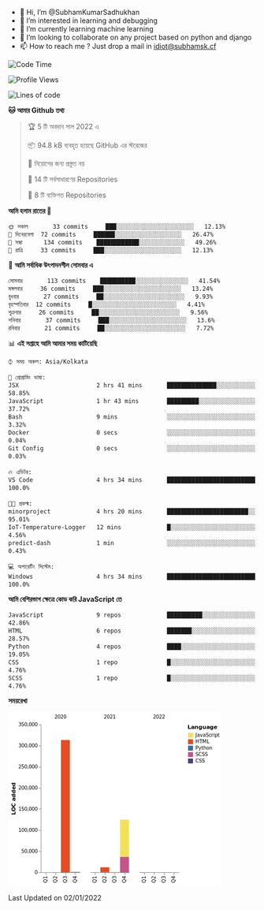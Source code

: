 - 👋 Hi, I’m @SubhamKumarSadhukhan
- 👀 I’m interested in learning and debugging
- 🌱 I’m currently learning machine learning
- 💞️ I’m looking to collaborate on any project based on python and django
- 📫 How to reach me ?
      Just drop a mail in idiot@subhamsk.cf

<!---
SubhamKumarSadhukhan/SubhamKumarSadhukhan is a ✨ special ✨ repository because its `README.md` (this file) appears on your GitHub profile.
You can click the Preview link to take a look at your changes.
--->


<!--START_SECTION:waka-->
![Code Time](http://img.shields.io/badge/Code%20Time-17%20hrs%205%20mins-blue)

![Profile Views](http://img.shields.io/badge/%E0%A6%AA%E0%A7%8D%E0%A6%B0%E0%A7%8B%E0%A6%AB%E0%A6%BE%E0%A6%87%E0%A6%B2%20%E0%A6%A6%E0%A6%B0%E0%A7%8D%E0%A6%B6%E0%A6%A8-0-blue)

![Lines of code](https://img.shields.io/badge/%E0%A6%B9%E0%A7%8D%E0%A6%AF%E0%A6%BE%E0%A6%B2%E0%A7%8B%20%E0%A6%93%E0%A6%AF%E0%A6%BC%E0%A6%BE%E0%A6%B0%E0%A7%8D%E0%A6%B2%E0%A7%8D%E0%A6%A1%20%E0%A6%A5%E0%A7%87%E0%A6%95%E0%A7%87%20%E0%A6%86%E0%A6%AE%E0%A6%BF%20%E0%A6%B2%E0%A6%BF%E0%A6%96%E0%A7%87%E0%A6%9B%E0%A6%BF-452%20Thousand%20%E0%A6%95%E0%A7%8B%E0%A6%A1%E0%A7%87%E0%A6%B0%20%E0%A6%B2%E0%A6%BE%E0%A6%87%E0%A6%A8-blue)

**🐱 আমার Github তথ্য** 

> 🏆 5 টি অবদান সাল 2022 এ
 > 
> 📦 94.8 kB ব্যবহৃত হয়েছে GitHub এর স্টরেজের 
 > 
> 🚫 নিয়োগের জন্য প্রস্তুত নয়
 > 
> 📜 14 টি সর্বসাধারণের Repositories 
 > 
> 🔑 8 টি ব্যক্তিগত Repositories  
 > 
**আমি হলাম রাতের 🦉** 

```text
🌞 সকাল       33 commits     ███░░░░░░░░░░░░░░░░░░░░░░   12.13% 
🌆 দিনেরবেলা  72 commits     ██████░░░░░░░░░░░░░░░░░░░   26.47% 
🌃 সন্ধা      134 commits    ████████████░░░░░░░░░░░░░   49.26% 
🌙 রাত্রি     33 commits     ███░░░░░░░░░░░░░░░░░░░░░░   12.13%

```
📅 **আমি সর্বাধিক উৎপাদনশীল সোমবার এ** 

```text
সোমবার       113 commits    ██████████░░░░░░░░░░░░░░░   41.54% 
মঙ্গলবার     36 commits     ███░░░░░░░░░░░░░░░░░░░░░░   13.24% 
বুধবার       27 commits     ██░░░░░░░░░░░░░░░░░░░░░░░   9.93% 
বৃহস্পতিবার  12 commits     █░░░░░░░░░░░░░░░░░░░░░░░░   4.41% 
শুক্রবার     26 commits     ██░░░░░░░░░░░░░░░░░░░░░░░   9.56% 
শনিবার       37 commits     ███░░░░░░░░░░░░░░░░░░░░░░   13.6% 
রবিবার       21 commits     ██░░░░░░░░░░░░░░░░░░░░░░░   7.72%

```


📊 **এই সপ্তাহে আমি আমার সময় কাটিয়েছি** 

```text
⌚︎ সময় অঞ্চল: Asia/Kolkata

💬 প্রোগ্রামিং ভাষা: 
JSX                      2 hrs 41 mins       ██████████████░░░░░░░░░░░   58.85% 
JavaScript               1 hr 43 mins        █████████░░░░░░░░░░░░░░░░   37.72% 
Bash                     9 mins              ░░░░░░░░░░░░░░░░░░░░░░░░░   3.32% 
Docker                   0 secs              ░░░░░░░░░░░░░░░░░░░░░░░░░   0.04% 
Git Config               0 secs              ░░░░░░░░░░░░░░░░░░░░░░░░░   0.03%

🔥 এডিটর: 
VS Code                  4 hrs 34 mins       █████████████████████████   100.0%

🐱‍💻 প্রকল্ম: 
minorproject             4 hrs 20 mins       ███████████████████████░░   95.01% 
IoT-Temperature-Logger   12 mins             █░░░░░░░░░░░░░░░░░░░░░░░░   4.56% 
predict-dash             1 min               ░░░░░░░░░░░░░░░░░░░░░░░░░   0.43%

💻 অপারেটিং সিস্টেম: 
Windows                  4 hrs 34 mins       █████████████████████████   100.0%

```

**আমি বেশিরভাগ ক্ষেত্রে কোড করি JavaScript তে** 

```text
JavaScript               9 repos             ██████████░░░░░░░░░░░░░░░   42.86% 
HTML                     6 repos             ███████░░░░░░░░░░░░░░░░░░   28.57% 
Python                   4 repos             ████░░░░░░░░░░░░░░░░░░░░░   19.05% 
CSS                      1 repo              █░░░░░░░░░░░░░░░░░░░░░░░░   4.76% 
SCSS                     1 repo              █░░░░░░░░░░░░░░░░░░░░░░░░   4.76%

```


**সময়রেখা**

![Chart not found](https://raw.githubusercontent.com/SubhamKumarSadhukhan/SubhamKumarSadhukhan/main/charts/bar_graph.png) 


 Last Updated on 02/01/2022
<!--END_SECTION:waka-->

